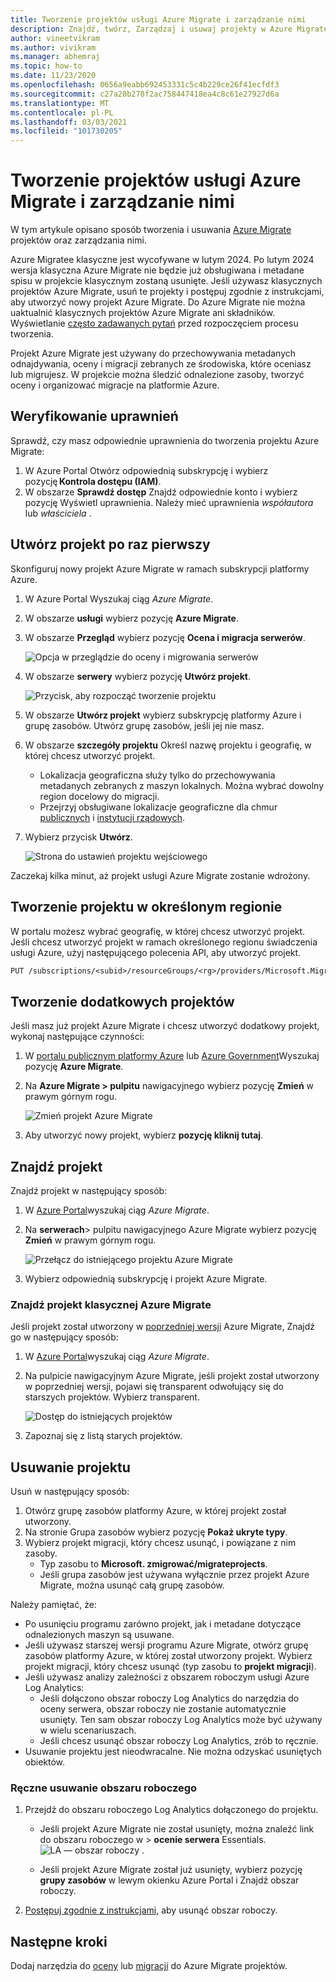 ```yaml
---
title: Tworzenie projektów usługi Azure Migrate i zarządzanie nimi
description: Znajdź, twórz, Zarządzaj i usuwaj projekty w Azure Migrate.
author: vineetvikram
ms.author: vivikram
ms.manager: abhemraj
ms.topic: how-to
ms.date: 11/23/2020
ms.openlocfilehash: 0656a9eabb692453331c5c4b229ce26f41ecfdf3
ms.sourcegitcommit: c27a20b278f2ac758447418ea4c8c61e27927d6a
ms.translationtype: MT
ms.contentlocale: pl-PL
ms.lasthandoff: 03/03/2021
ms.locfileid: "101730205"
---
```

# <a name="create-and-manage-azure-migrate-projects"></a>Tworzenie projektów usługi Azure Migrate i zarządzanie nimi

W tym artykule opisano sposób tworzenia i usuwania [Azure Migrate](migrate-services-overview.md) projektów oraz zarządzania nimi. 

Azure Migratee klasyczne jest wycofywane w lutym 2024. Po lutym 2024 wersja klasyczna Azure Migrate nie będzie już obsługiwana i metadane spisu w projekcie klasycznym zostaną usunięte. Jeśli używasz klasycznych projektów Azure Migrate, usuń te projekty i postępuj zgodnie z instrukcjami, aby utworzyć nowy projekt Azure Migrate. Do Azure Migrate nie można uaktualnić klasycznych projektów Azure Migrate ani składników. Wyświetlanie [często zadawanych pytań](./resources-faq.md#i-have-a-project-with-the-previous-classic-experience-of-azure-migrate-how-do-i-start-using-the-new-version) przed rozpoczęciem procesu tworzenia.

Projekt Azure Migrate jest używany do przechowywania metadanych odnajdywania, oceny i migracji zebranych ze środowiska, które oceniasz lub migrujesz. W projekcie można śledzić odnalezione zasoby, tworzyć oceny i organizować migracje na platformie Azure.  

## <a name="verify-permissions"></a>Weryfikowanie uprawnień

Sprawdź, czy masz odpowiednie uprawnienia do tworzenia projektu Azure Migrate:

1. W Azure Portal Otwórz odpowiednią subskrypcję i wybierz pozycję **Kontrola dostępu (IAM)**.
2. W obszarze **Sprawdź dostęp** Znajdź odpowiednie konto i wybierz pozycję Wyświetl uprawnienia. Należy mieć uprawnienia *współautora* lub *właściciela* . 


## <a name="create-a-project-for-the-first-time"></a>Utwórz projekt po raz pierwszy

Skonfiguruj nowy projekt Azure Migrate w ramach subskrypcji platformy Azure.

1. W Azure Portal Wyszukaj ciąg *Azure Migrate*.
2. W obszarze **usługi** wybierz pozycję **Azure Migrate**.
3. W obszarze **Przegląd** wybierz pozycję **Ocena i migracja serwerów**.

    ![Opcja w przeglądzie do oceny i migrowania serwerów](./media/create-manage-projects/assess-migrate-servers.png)

4. W obszarze **serwery** wybierz pozycję **Utwórz projekt**.

    ![Przycisk, aby rozpocząć tworzenie projektu](./media/create-manage-projects/create-project.png)

5. W obszarze **Utwórz projekt** wybierz subskrypcję platformy Azure i grupę zasobów. Utwórz grupę zasobów, jeśli jej nie masz.
6. W obszarze **szczegóły projektu** Określ nazwę projektu i geografię, w której chcesz utworzyć projekt.
    - Lokalizacja geograficzna służy tylko do przechowywania metadanych zebranych z maszyn lokalnych. Można wybrać dowolny region docelowy do migracji. 
    - Przejrzyj obsługiwane lokalizacje geograficzne dla chmur [publicznych](migrate-support-matrix.md#supported-geographies-public-cloud) i [instytucji rządowych](migrate-support-matrix.md#supported-geographies-azure-government).

8. Wybierz przycisk **Utwórz**.

   ![Strona do ustawień projektu wejściowego](./media/create-manage-projects/project-details.png)


Zaczekaj kilka minut, aż projekt usługi Azure Migrate zostanie wdrożony.

## <a name="create-a-project-in-a-specific-region"></a>Tworzenie projektu w określonym regionie

W portalu możesz wybrać geografię, w której chcesz utworzyć projekt. Jeśli chcesz utworzyć projekt w ramach określonego regionu świadczenia usługi Azure, użyj następującego polecenia API, aby utworzyć projekt.

```rest
PUT /subscriptions/<subid>/resourceGroups/<rg>/providers/Microsoft.Migrate/MigrateProjects/<mymigrateprojectname>?api-version=2018-09-01-preview "{location: 'centralus', properties: {}}"
```

## <a name="create-additional-projects"></a>Tworzenie dodatkowych projektów

Jeśli masz już projekt Azure Migrate i chcesz utworzyć dodatkowy projekt, wykonaj następujące czynności:  

1. W [portalu publicznym platformy Azure](https://portal.azure.com) lub [Azure Government](https://portal.azure.us)Wyszukaj pozycję **Azure Migrate**.
2. Na **Azure Migrate > pulpitu** nawigacyjnego wybierz pozycję **Zmień** w prawym górnym rogu.

   ![Zmień projekt Azure Migrate](./media/create-manage-projects/switch-project.png)

3. Aby utworzyć nowy projekt, wybierz **pozycję kliknij tutaj**.


## <a name="find-a-project"></a>Znajdź projekt

Znajdź projekt w następujący sposób:

1. W [Azure Portal](https://portal.azure.com)wyszukaj ciąg *Azure Migrate*.
2. Na **serwerach**> pulpitu nawigacyjnego Azure Migrate wybierz pozycję **Zmień** w prawym górnym rogu.

    ![Przełącz do istniejącego projektu Azure Migrate](./media/create-manage-projects/switch-project.png)

3. Wybierz odpowiednią subskrypcję i projekt Azure Migrate.


### <a name="find-a-classic-azure-migrate-project"></a>Znajdź projekt klasycznej Azure Migrate

Jeśli projekt został utworzony w [poprzedniej wersji](migrate-services-overview.md#azure-migrate-versions) Azure Migrate, Znajdź go w następujący sposób:

1. W [Azure Portal](https://portal.azure.com)wyszukaj ciąg *Azure Migrate*.
2. Na pulpicie nawigacyjnym Azure Migrate, jeśli projekt został utworzony w poprzedniej wersji, pojawi się transparent odwołujący się do starszych projektów. Wybierz transparent.

    ![Dostęp do istniejących projektów](./media/create-manage-projects/access-existing-projects.png)

3. Zapoznaj się z listą starych projektów.


## <a name="delete-a-project"></a>Usuwanie projektu

Usuń w następujący sposób:

1. Otwórz grupę zasobów platformy Azure, w której projekt został utworzony.
2. Na stronie Grupa zasobów wybierz pozycję **Pokaż ukryte typy**.
3. Wybierz projekt migracji, który chcesz usunąć, i powiązane z nim zasoby.
    - Typ zasobu to **Microsoft. zmigrować/migrateprojects**.
    - Jeśli grupa zasobów jest używana wyłącznie przez projekt Azure Migrate, można usunąć całą grupę zasobów.

Należy pamiętać, że:

- Po usunięciu programu zarówno projekt, jak i metadane dotyczące odnalezionych maszyn są usuwane.
- Jeśli używasz starszej wersji programu Azure Migrate, otwórz grupę zasobów platformy Azure, w której został utworzony projekt. Wybierz projekt migracji, który chcesz usunąć (typ zasobu to **projekt migracji**).
- Jeśli używasz analizy zależności z obszarem roboczym usługi Azure Log Analytics:
    - Jeśli dołączono obszar roboczy Log Analytics do narzędzia do oceny serwera, obszar roboczy nie zostanie automatycznie usunięty. Ten sam obszar roboczy Log Analytics może być używany w wielu scenariuszach.
    - Jeśli chcesz usunąć obszar roboczy Log Analytics, zrób to ręcznie.
- Usuwanie projektu jest nieodwracalne. Nie można odzyskać usuniętych obiektów.

### <a name="delete-a-workspace-manually"></a>Ręczne usuwanie obszaru roboczego

1. Przejdź do obszaru roboczego Log Analytics dołączonego do projektu.

    - Jeśli projekt Azure Migrate nie został usunięty, można znaleźć link do obszaru roboczego w   >  **ocenie serwera** Essentials.
       ![LA — obszar roboczy ](./media/create-manage-projects/loganalytics-workspace.png) .
       
    - Jeśli projekt Azure Migrate został już usunięty, wybierz pozycję **grupy zasobów** w lewym okienku Azure Portal i Znajdź obszar roboczy.
       
2. [Postępuj zgodnie z instrukcjami,](../azure-monitor/logs/delete-workspace.md) aby usunąć obszar roboczy.

## <a name="next-steps"></a>Następne kroki

Dodaj narzędzia do [oceny](how-to-assess.md) lub [migracji](how-to-migrate.md) do Azure Migrate projektów.